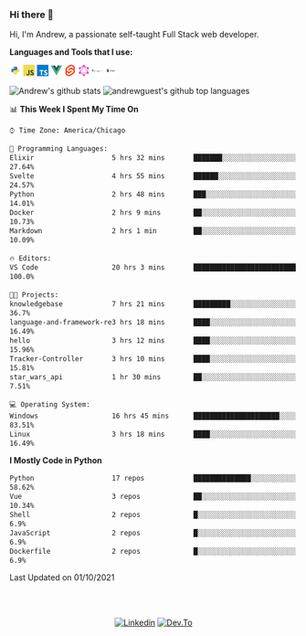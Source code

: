 ### Hi there 👋

Hi, I'm Andrew, a passionate self-taught Full Stack web developer.

**Languages and Tools that I use:**  

<code><img height="20" src="https://raw.githubusercontent.com/github/explore/80688e429a7d4ef2fca1e82350fe8e3517d3494d/topics/python/python.png"></code>
<code><img height="20" src="https://raw.githubusercontent.com/github/explore/80688e429a7d4ef2fca1e82350fe8e3517d3494d/topics/javascript/javascript.png"></code>
<code><img height="20" src="https://raw.githubusercontent.com/github/explore/80688e429a7d4ef2fca1e82350fe8e3517d3494d/topics/typescript/typescript.png"></code>
<code><img height="20" src="https://raw.githubusercontent.com/github/explore/80688e429a7d4ef2fca1e82350fe8e3517d3494d/topics/vue/vue.png"></code>
<code><img height="20" src="https://raw.githubusercontent.com/github/explore/42198dc9113595ddd22cc12771bb719c8cf08b67/topics/svelte/svelte.png"></code>
<code><img height="20" src="https://raw.githubusercontent.com/github/explore/5c058a388828bb5fde0bcafd4bc867b5bb3f26f3/topics/graphql/graphql.png"></code>
<code><img height="20" src="https://raw.githubusercontent.com/github/explore/80688e429a7d4ef2fca1e82350fe8e3517d3494d/topics/mongodb/mongodb.png"></code>
<code><img height="20" src="https://raw.githubusercontent.com/github/explore/d106aa3f6fa091ab80ab5c8cf0d931baff3caaea/topics/elixir/elixir.png"></code>

![Andrew's github stats](https://github-readme-stats.vercel.app/api?username=andrewguest&show_icons=true&theme=vue-dark&count_private=true)
<img height="180em" src="https://github-readme-stats.vercel.app/api/top-langs/?username=andrewguest&theme=vue-dark&layout=compact" alt="andrewguest's github top languages" />

<!--START_SECTION:waka-->
📊 **This Week I Spent My Time On** 

```text
⌚︎ Time Zone: America/Chicago

💬 Programming Languages: 
Elixir                   5 hrs 32 mins       ███████░░░░░░░░░░░░░░░░░░   27.64% 
Svelte                   4 hrs 55 mins       ██████░░░░░░░░░░░░░░░░░░░   24.57% 
Python                   2 hrs 48 mins       ███░░░░░░░░░░░░░░░░░░░░░░   14.01% 
Docker                   2 hrs 9 mins        ██░░░░░░░░░░░░░░░░░░░░░░░   10.73% 
Markdown                 2 hrs 1 min         ██░░░░░░░░░░░░░░░░░░░░░░░   10.09%

🔥 Editors: 
VS Code                  20 hrs 3 mins       █████████████████████████   100.0%

🐱‍💻 Projects: 
knowledgebase            7 hrs 21 mins       █████████░░░░░░░░░░░░░░░░   36.7% 
language-and-framework-re3 hrs 18 mins       ████░░░░░░░░░░░░░░░░░░░░░   16.49% 
hello                    3 hrs 12 mins       ████░░░░░░░░░░░░░░░░░░░░░   15.96% 
Tracker-Controller       3 hrs 10 mins       ████░░░░░░░░░░░░░░░░░░░░░   15.81% 
star_wars_api            1 hr 30 mins        ██░░░░░░░░░░░░░░░░░░░░░░░   7.51%

💻 Operating System: 
Windows                  16 hrs 45 mins      █████████████████████░░░░   83.51% 
Linux                    3 hrs 18 mins       ████░░░░░░░░░░░░░░░░░░░░░   16.49%

```

**I Mostly Code in Python** 

```text
Python                   17 repos            ██████████████░░░░░░░░░░░   58.62% 
Vue                      3 repos             ██░░░░░░░░░░░░░░░░░░░░░░░   10.34% 
Shell                    2 repos             █░░░░░░░░░░░░░░░░░░░░░░░░   6.9% 
JavaScript               2 repos             █░░░░░░░░░░░░░░░░░░░░░░░░   6.9% 
Dockerfile               2 repos             █░░░░░░░░░░░░░░░░░░░░░░░░   6.9%

```



 Last Updated on 01/10/2021
<!--END_SECTION:waka-->

<br><br>
<p align="center">
   <a href="https://www.linkedin.com/in/andrew-guest-a891759a" target="_blank"><img src="https://img.shields.io/badge/LinkedIn-0077B5?style=for-the-badge&logo=linkedin&logoColor=white" alt="Linkedin"></a>
  <a href="https://dev.to/aguest" target="_blank"><img src="https://img.shields.io/badge/Dev.to-0A0A0A?style=for-the-badge&logo=dev%2Eto&logoColor=white" alt="Dev.To"></a>
</p>
